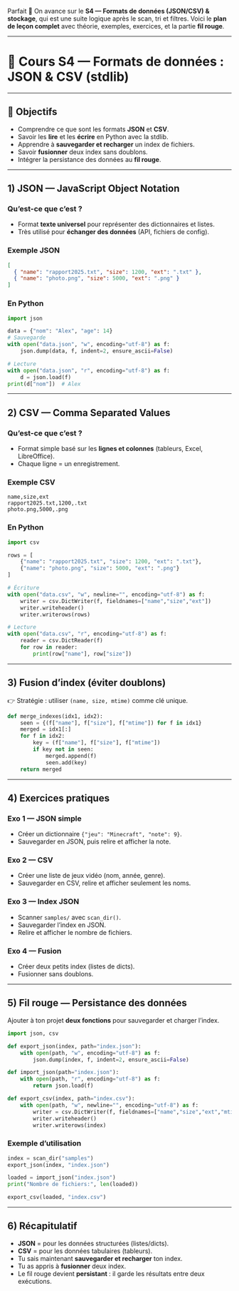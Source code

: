 Parfait 🚀 On avance sur le **S4 — Formats de données (JSON/CSV) & stockage**, qui est une suite logique après le scan, tri et filtres.
Voici le **plan de leçon complet** avec théorie, exemples, exercices, et la partie **fil rouge**.

---

# 📘 Cours S4 — Formats de données : JSON & CSV (stdlib)

---

## 🎯 Objectifs

- Comprendre ce que sont les formats **JSON** et **CSV**.
- Savoir les **lire** et les **écrire** en Python avec la stdlib.
- Apprendre à **sauvegarder et recharger** un index de fichiers.
- Savoir **fusionner** deux index sans doublons.
- Intégrer la persistance des données au **fil rouge**.

---

## 1) JSON — JavaScript Object Notation

### Qu’est-ce que c’est ?

- Format **texte universel** pour représenter des dictionnaires et listes.
- Très utilisé pour **échanger des données** (API, fichiers de config).

### Exemple JSON

```json
[
  { "name": "rapport2025.txt", "size": 1200, "ext": ".txt" },
  { "name": "photo.png", "size": 5000, "ext": ".png" }
]
```

### En Python

```python
import json

data = {"nom": "Alex", "age": 14}
# Sauvegarde
with open("data.json", "w", encoding="utf-8") as f:
    json.dump(data, f, indent=2, ensure_ascii=False)

# Lecture
with open("data.json", "r", encoding="utf-8") as f:
    d = json.load(f)
print(d["nom"])  # Alex
```

---

## 2) CSV — Comma Separated Values

### Qu’est-ce que c’est ?

- Format simple basé sur les **lignes et colonnes** (tableurs, Excel, LibreOffice).
- Chaque ligne = un enregistrement.

### Exemple CSV

```
name,size,ext
rapport2025.txt,1200,.txt
photo.png,5000,.png
```

### En Python

```python
import csv

rows = [
    {"name": "rapport2025.txt", "size": 1200, "ext": ".txt"},
    {"name": "photo.png", "size": 5000, "ext": ".png"}
]

# Écriture
with open("data.csv", "w", newline="", encoding="utf-8") as f:
    writer = csv.DictWriter(f, fieldnames=["name","size","ext"])
    writer.writeheader()
    writer.writerows(rows)

# Lecture
with open("data.csv", "r", encoding="utf-8") as f:
    reader = csv.DictReader(f)
    for row in reader:
        print(row["name"], row["size"])
```

---

## 3) Fusion d’index (éviter doublons)

👉 Stratégie : utiliser `(name, size, mtime)` comme clé unique.

```python
def merge_indexes(idx1, idx2):
    seen = {(f["name"], f["size"], f["mtime"]) for f in idx1}
    merged = idx1[:]
    for f in idx2:
        key = (f["name"], f["size"], f["mtime"])
        if key not in seen:
            merged.append(f)
            seen.add(key)
    return merged
```

---

## 4) Exercices pratiques

### Exo 1 — JSON simple

- Créer un dictionnaire `{"jeu": "Minecraft", "note": 9}`.
- Sauvegarder en JSON, puis relire et afficher la note.

### Exo 2 — CSV

- Créer une liste de jeux vidéo (nom, année, genre).
- Sauvegarder en CSV, relire et afficher seulement les noms.

### Exo 3 — Index JSON

- Scanner `samples/` avec `scan_dir()`.
- Sauvegarder l’index en JSON.
- Relire et afficher le nombre de fichiers.

### Exo 4 — Fusion

- Créer deux petits index (listes de dicts).
- Fusionner sans doublons.

---

## 5) Fil rouge — Persistance des données

Ajouter à ton projet **deux fonctions** pour sauvegarder et charger l’index.

```python
import json, csv

def export_json(index, path="index.json"):
    with open(path, "w", encoding="utf-8") as f:
        json.dump(index, f, indent=2, ensure_ascii=False)

def import_json(path="index.json"):
    with open(path, "r", encoding="utf-8") as f:
        return json.load(f)

def export_csv(index, path="index.csv"):
    with open(path, "w", newline="", encoding="utf-8") as f:
        writer = csv.DictWriter(f, fieldnames=["name","size","ext","mtime"])
        writer.writeheader()
        writer.writerows(index)
```

### Exemple d’utilisation

```python
index = scan_dir("samples")
export_json(index, "index.json")

loaded = import_json("index.json")
print("Nombre de fichiers:", len(loaded))

export_csv(loaded, "index.csv")
```

---

## 6) Récapitulatif

- **JSON** = pour les données structurées (listes/dicts).
- **CSV** = pour les données tabulaires (tableurs).
- Tu sais maintenant **sauvegarder et recharger** ton index.
- Tu as appris à **fusionner** deux index.
- Le fil rouge devient **persistant** : il garde les résultats entre deux exécutions.
